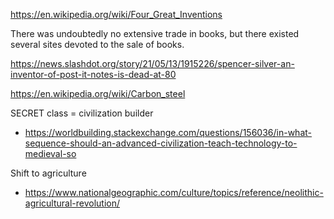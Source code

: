 




https://en.wikipedia.org/wiki/Four_Great_Inventions

There was undoubtedly no extensive trade in books, but there existed several sites devoted to the sale of books.

https://news.slashdot.org/story/21/05/13/1915226/spencer-silver-an-inventor-of-post-it-notes-is-dead-at-80

https://en.wikipedia.org/wiki/Carbon_steel

SECRET class = civilization builder

* https://worldbuilding.stackexchange.com/questions/156036/in-what-sequence-should-an-advanced-civilization-teach-technology-to-medieval-so

Shift to agriculture
* https://www.nationalgeographic.com/culture/topics/reference/neolithic-agricultural-revolution/
